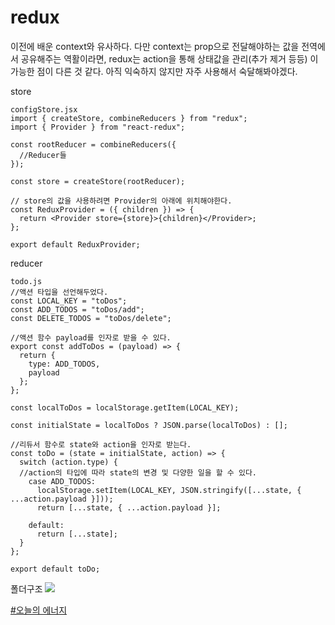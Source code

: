 # redux

이전에 배운 context와 유사하다.
다만 context는 prop으로 전달해야하는 값을 전역에서 공유해주는 역활이라면,
redux는 action을 통해 상태값을 관리(추가 제거 등등) 이 가능한 점이 다른 것 같다.
아직 익숙하지 않지만 자주 사용해서 숙달해봐야겠다.

store

```
configStore.jsx
import { createStore, combineReducers } from "redux";
import { Provider } from "react-redux";

const rootReducer = combineReducers({
  //Reducer들
});

const store = createStore(rootReducer);

// store의 값을 사용하려면 Provider의 아래에 위치해야한다.
const ReduxProvider = ({ children }) => {
  return <Provider store={store}>{children}</Provider>;
};

export default ReduxProvider;

```

reducer

```
todo.js
//액션 타입을 선언해두었다.
const LOCAL_KEY = "toDos";
const ADD_TODOS = "toDos/add";
const DELETE_TODOS = "toDos/delete";

//액션 함수 payload를 인자로 받을 수 있다.
export const addToDos = (payload) => {
  return {
    type: ADD_TODOS,
    payload
  };
};

const localToDos = localStorage.getItem(LOCAL_KEY);

const initialState = localToDos ? JSON.parse(localToDos) : [];

//리듀서 함수로 state와 action을 인자로 받는다.
const toDo = (state = initialState, action) => {
  switch (action.type) {
  //action의 타입에 따라 state의 변경 및 다양한 일을 할 수 있다.
    case ADD_TODOS:
      localStorage.setItem(LOCAL_KEY, JSON.stringify([...state, { ...action.payload }]));
      return [...state, { ...action.payload }];

    default:
      return [...state];
  }
};

export default toDo;

```

폴더구조
![](https://velog.velcdn.com/images/peechulchul/post/e3313b95-cf2b-4ad1-8bd7-4728d2071833/image.png)

[#오늘의 에너지](https://www.youtube.com/watch?v=hfyi9cewKe4&list=RDhfyi9cewKe4&start_radio=1)
